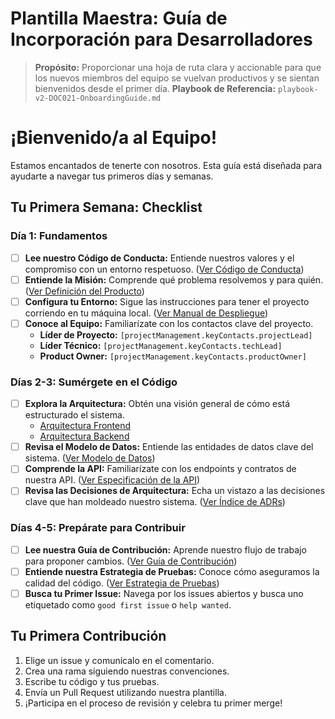 # Plantilla Maestra: Guía de Incorporación para Desarrolladores

> **Propósito:** Proporcionar una hoja de ruta clara y accionable para que los nuevos miembros del equipo se vuelvan productivos y se sientan bienvenidos desde el primer día.
> **Playbook de Referencia:** `playbook-v2-DOC021-OnboardingGuide.md`

<!-- 
  INSTRUCCIONES PARA LA IA (Onboarding Buddy Agent):
  - Tu misión es asegurar que este documento esté correctamente ensamblado, poblando la sección de contactos clave desde el `master_blueprint.json`.
-->

# ¡Bienvenido/a al Equipo!

Estamos encantados de tenerte con nosotros. Esta guía está diseñada para ayudarte a navegar tus primeros días y semanas.

## Tu Primera Semana: Checklist

### Día 1: Fundamentos

- [ ] **Lee nuestro Código de Conducta:** Entiende nuestros valores y el compromiso con un entorno respetuoso. ([Ver Código de Conducta](./DOC020-CodeOfConduct.md))
- [ ] **Entiende la Misión:** Comprende qué problema resolvemos y para quién. ([Ver Definición del Producto](./DOC002-ProductDefinition.md))
- [ ] **Configura tu Entorno:** Sigue las instrucciones para tener el proyecto corriendo en tu máquina local. ([Ver Manual de Despliegue](./DOC010-Deployment.md))
- [ ] **Conoce al Equipo:** Familiarízate con los contactos clave del proyecto.
    -   **Líder de Proyecto:** `[projectManagement.keyContacts.projectLead]`
    -   **Líder Técnico:** `[projectManagement.keyContacts.techLead]`
    -   **Product Owner:** `[projectManagement.keyContacts.productOwner]`

### Días 2-3: Sumérgete en el Código

- [ ] **Explora la Arquitectura:** Obtén una visión general de cómo está estructurado el sistema.
    -   [Arquitectura Frontend](./DOC004-FrontendArchitecture.md)
    -   [Arquitectura Backend](./DOC006-BackendArchitecture.md)
- [ ] **Revisa el Modelo de Datos:** Entiende las entidades de datos clave del sistema. ([Ver Modelo de Datos](./DOC009-DataModel.md))
- [ ] **Comprende la API:** Familiarízate con los endpoints y contratos de nuestra API. ([Ver Especificación de la API](./DOC008-APISpecification.md))
- [ ] **Revisa las Decisiones de Arquitectura:** Echa un vistazo a las decisiones clave que han moldeado nuestro sistema. ([Ver Índice de ADRs](./DOC017-ADR-Index.md))

### Días 4-5: Prepárate para Contribuir

- [ ] **Lee nuestra Guía de Contribución:** Aprende nuestro flujo de trabajo para proponer cambios. ([Ver Guía de Contribución](./DOC016-Contributing.md))
- [ ] **Entiende nuestra Estrategia de Pruebas:** Conoce cómo aseguramos la calidad del código. ([Ver Estrategia de Pruebas](./DOC011-TestingStrategy.md))
- [ ] **Busca tu Primer Issue:** Navega por los issues abiertos y busca uno etiquetado como `good first issue` o `help wanted`.

## Tu Primera Contribución

1.  Elige un issue y comunícalo en el comentario.
2.  Crea una rama siguiendo nuestras convenciones.
3.  Escribe tu código y tus pruebas.
4.  Envía un Pull Request utilizando nuestra plantilla.
5.  ¡Participa en el proceso de revisión y celebra tu primer merge!
